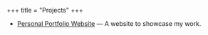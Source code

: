 +++
title = "Projects"
+++

- [Personal Portfolio Website](https://tahseenb.github.io) — A website to showcase my work.
